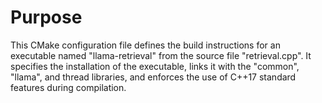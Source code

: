 # Purpose
This CMake configuration file defines the build instructions for an executable named "llama-retrieval" from the source file "retrieval.cpp". It specifies the installation of the executable, links it with the "common", "llama", and thread libraries, and enforces the use of C++17 standard features during compilation.
